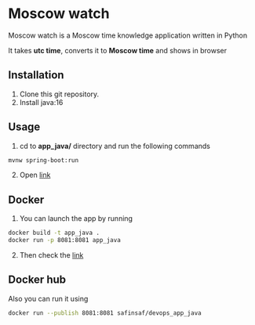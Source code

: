 # Moscow watch

Moscow watch is a Moscow time knowledge application written in Python

It takes **utc time**, converts it to **Moscow time** and shows in browser


## Installation

1. Clone this git repository.
2. Install java:16 

## Usage
1. cd to **app_java/** directory and run the following commands

```bash
mvnw spring-boot:run
```

2. Open [link](http://127.0.0.1:8081/)

## Docker

1. You can launch the app by running

```bash
docker build -t app_java .
docker run -p 8081:8081 app_java
```

2. Then check the  [link](http://127.0.0.1:8081/)

## Docker hub

Also you can run it using
```bash
docker run --publish 8081:8081 safinsaf/devops_app_java
```